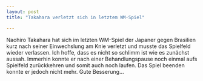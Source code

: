 ```yaml
---
layout: post
title: "Takahara verletzt sich in letztem WM-Spiel"

---
```


Naohiro Takahara hat sich im letzten WM-Spiel der Japaner gegen Brasilien kurz nach seiner Einwechslung am Knie verletzt und musste das Spielfeld wieder verlassen. Ich hoffe, dass es nicht so schlimm ist wie es zunächst aussah. Immerhin konnte er nach einer Behandlungspause noch einmal aufs Spielfeld zurückkehren und somit auch noch laufen. Das Spiel beenden konnte er jedoch nicht mehr. Gute Besserung...


